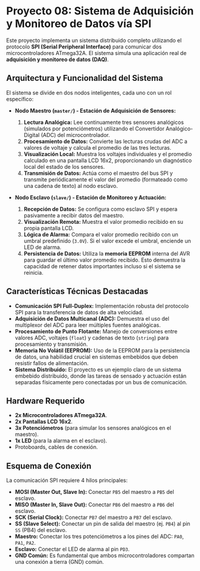 # Proyecto 08: Sistema de Adquisición y Monitoreo de Datos vía SPI

Este proyecto implementa un sistema distribuido completo utilizando el protocolo **SPI (Serial Peripheral Interface)** para comunicar dos microcontroladores ATmega32A. El sistema simula una aplicación real de **adquisición y monitoreo de datos (DAQ)**.

## Arquitectura y Funcionalidad del Sistema

El sistema se divide en dos nodos inteligentes, cada uno con un rol específico:

*   **Nodo Maestro (`master/`) - Estación de Adquisición de Sensores:**
    1.  **Lectura Analógica:** Lee continuamente tres sensores analógicos (simulados por potenciómetros) utilizando el Convertidor Analógico-Digital (ADC) del microcontrolador.
    2.  **Procesamiento de Datos:** Convierte las lecturas crudas del ADC a valores de voltaje y calcula el promedio de las tres lecturas.
    3.  **Visualización Local:** Muestra los voltajes individuales y el promedio calculado en una pantalla LCD 16x2, proporcionando un diagnóstico local del estado de los sensores.
    4.  **Transmisión de Datos:** Actúa como el maestro del bus SPI y transmite periódicamente el valor del promedio (formateado como una cadena de texto) al nodo esclavo.

*   **Nodo Esclavo (`slave/`) - Estación de Monitoreo y Actuación:**
    1.  **Recepción de Datos:** Se configura como esclavo SPI y espera pasivamente a recibir datos del maestro.
    2.  **Visualización Remota:** Muestra el valor promedio recibido en su propia pantalla LCD.
    3.  **Lógica de Alarma:** Compara el valor promedio recibido con un umbral predefinido (`3.0V`). Si el valor excede el umbral, enciende un LED de alarma.
    4.  **Persistencia de Datos:** Utiliza la **memoria EEPROM** interna del AVR para guardar el último valor promedio recibido. Esto demuestra la capacidad de retener datos importantes incluso si el sistema se reinicia.

## Características Técnicas Destacadas
*   **Comunicación SPI Full-Duplex:** Implementación robusta del protocolo SPI para la transferencia de datos de alta velocidad.
*   **Adquisición de Datos Multicanal (ADC):** Demuestra el uso del multiplexor del ADC para leer múltiples fuentes analógicas.
*   **Procesamiento de Punto Flotante:** Manejo de conversiones entre valores ADC, voltajes (`float`) y cadenas de texto (`string`) para procesamiento y transmisión.
*   **Memoria No Volátil (EEPROM):** Uso de la EEPROM para la persistencia de datos, una habilidad crucial en sistemas embebidos que deben resistir fallos de alimentación.
*   **Sistema Distribuido:** El proyecto es un ejemplo claro de un sistema embebido distribuido, donde las tareas de sensado y actuación están separadas físicamente pero conectadas por un bus de comunicación.

## Hardware Requerido
*   **2x Microcontroladores ATmega32A**.
*   **2x Pantallas LCD 16x2**.
*   **3x Potenciómetros** (para simular los sensores analógicos en el maestro).
*   **1x LED** (para la alarma en el esclavo).
*   Protoboards, cables de conexión.

## Esquema de Conexión
La comunicación SPI requiere 4 hilos principales:

*   **MOSI (Master Out, Slave In):** Conectar `PB5` del maestro a `PB5` del esclavo.
*   **MISO (Master In, Slave Out):** Conectar `PB6` del maestro a `PB6` del esclavo.
*   **SCK (Serial Clock):** Conectar `PB7` del maestro a `PB7` del esclavo.
*   **SS (Slave Select):** Conectar un pin de salida del maestro (ej. `PB4`) al pin `SS` (PB4) del esclavo.
*   **Maestro:** Conectar los tres potenciómetros a los pines del ADC: `PA0`, `PA1`, `PA2`.
*   **Esclavo:** Conectar el LED de alarma al pin `PD3`.
*   **GND Común:** Es fundamental que ambos microcontroladores compartan una conexión a tierra (GND) común.
